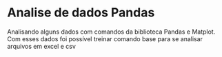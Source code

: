 # Analise de dados Pandas
Analisando alguns dados com comandos da biblioteca Pandas e Matplot.
Com esses dados foi possível treinar comando base para se analisar arquivos em excel e csv
